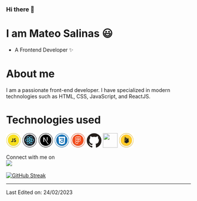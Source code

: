 ### Hi there 👋
# I am Mateo Salinas 😃 
- A Frontend Developer :sparkles:

# About me
 I am a passionate front-end developer. I have specialized in modern technologies such as HTML, CSS, JavaScript, and ReactJS.

# Technologies used

<code><img height="40" width="40" src="https://github.com/Pedro-Murilo/icons-for-readme/blob/main/.github/js-icon.svg" alt="Javascript Icon"></code>
<code><img height="40" width="40" src="https://github.com/Pedro-Murilo/icons-for-readme/blob/main/.github/react-icon.svg" alt="ReactJS Icon" ></code>
<code><img height="40" width="40" src="https://github.com/Pedro-Murilo/icons-for-readme/blob/main/.github/nextjs-icon.svg" alt="NextJS Icon" ></code>
<code><img height="40" width="40" src="https://github.com/Pedro-Murilo/icons-for-readme/blob/main/.github/css-icon.svg" alt="CSS Icon" ></code>
<code><img height="40" width="40" src="https://github.com/Pedro-Murilo/icons-for-readme/blob/main/.github/figma-icon.svg" alt="Figma Icon"></code>
<code><img height="40" width="40" src="https://raw.githubusercontent.com/github/explore/80688e429a7d4ef2fca1e82350fe8e3517d3494d/topics/github-api/github-api.png"></code>
<code><img height="40" width="40" src="https://upload.wikimedia.org/wikipedia/commons/thumb/3/3f/Git_icon.svg/1024px-Git_icon.svg.png"></code>
<code><img height="40" width="40" src="https://github.com/Pedro-Murilo/icons-for-readme/blob/main/.github/firebase-icon.svg" alt="Firebase Icon" ></code>




<p>Connect with me on
<br>	
<a target="_blank" href="https://www.linkedin.com/in/mateosalinas//"><img src="https://img.shields.io/badge/-LinkedIn-0077B5?style=for-the-badge&logo=Linkedin&logoColor=white"></img></a>

<br>

[![GitHub Streak](https://streak-stats.demolab.com?user=matuumdq&theme=dark&hide_border=true&border_radius=4&date_format=j%20M%5B%20Y%5D)](https://git.io/streak-stats)
</p>

------

Last Edited on: 24/02/2023
